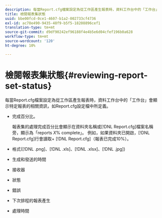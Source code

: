 ```yaml
---
description: 每當Report.cfg檔案設定為從工作區產生報表時，資料工作台中的「工作台」會顯示特定報表的相關資訊，如Report.cfg設定檔中所定義。
title: 檢閱報表集狀態
uuid: bbe00fcd-0ce1-4607-b1a2-002733cf4736
exl-id: ac78e490-9435-48f9-b5f5-18208896cef1
translation-type: tm+mt
source-git-commit: d9df90242ef96188f4e4b5e6d04cfef196b0a628
workflow-type: tm+mt
source-wordcount: '120'
ht-degree: 10%

---
```


# 檢閱報表集狀態{#reviewing-report-set-status}

每當Report.cfg檔案設定為從工作區產生報表時，資料工作台中的「工作台」會顯示特定報表的相關資訊，如Report.cfg設定檔中所定義。

* 完成百分比。

   報表集的處理完成百分比會顯示在資料夾名稱或[!DNL Report.cfg]檔案名稱旁，顯示為「reports *X*% complete」。 例如，如果資料夾已開啟，[!DNL Report.cfg]行會讀取+ [!DNL Report.cfg]（報表已完成10%）。
* 格式([!DNL .png]、[!DNL .xls]、[!DNL .xlsx]、[!DNL .jpg])

* 生成和發送的時間
* 接收器
* 狀態
* 錯誤
* 下次排程的報表產生
* 處理時間
